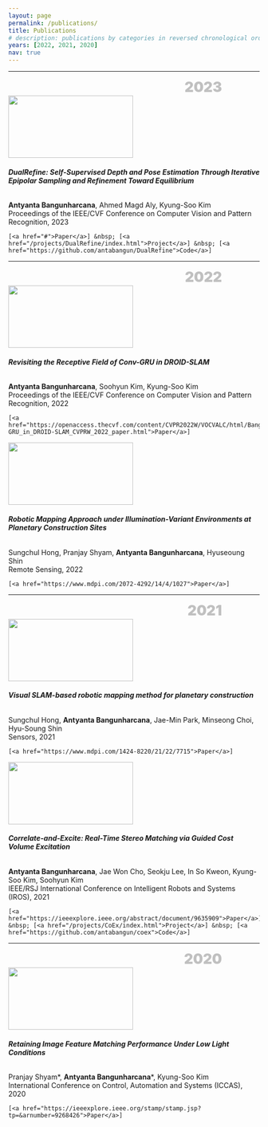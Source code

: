```yaml
---
layout: page
permalink: /publications/
title: Publications
# description: publications by categories in reversed chronological order. generated by jekyll-scholar.
years: [2022, 2021, 2020]
nav: true
---
```


<!-- <div class="publications">

{% for y in page.years %}
  <h2 class="year">{{y}}</h2>
  {% bibliography -f papers -q @*[year={{y}}]* %}
{% endfor %}

</div> -->

---
<p style="margin: 0 auto; font-size:2em; color: silver; font-weight: 900; text-align:right ; max-width: 70%;">2023</p>

<!-- <img align="left" width="250" height="125" style="float:left; padding-right:30px" src="https://dl.dropboxusercontent.com/s/7zpf026iwnc5vt9/DualRefine.PNG">

###### **DualRefine: Self-Supervised Depth and Pose Estimation Through Iterative Epipolar Sampling and Refinement Toward Equilibrium**
**Antyanta Bangunharcana**, Ahmed Magd Aly, Kyung-Soo Kim  
Proceedings of the IEEE/CVF Conference on Computer Vision and Pattern Recognition, 2023 -->

<div class="content-container">
  <img width="250" height="125" style="padding-right:30px" src="https://dl.dropboxusercontent.com/s/7zpf026iwnc5vt9/DualRefine.PNG">
  
  <div>
    <h6><strong>DualRefine: Self-Supervised Depth and Pose Estimation Through Iterative Epipolar Sampling and Refinement Toward Equilibrium</strong></h6>
    <strong>Antyanta Bangunharcana</strong>, Ahmed Magd Aly, Kyung-Soo Kim<br>
    Proceedings of the IEEE/CVF Conference on Computer Vision and Pattern Recognition, 2023<br>
    
    [<a href="#">Paper</a>] &nbsp; [<a href="/projects/DualRefine/index.html">Project</a>] &nbsp; [<a href="https://github.com/antabangun/DualRefine">Code</a>]
  </div>
</div>

---
<p style="margin: 0 auto; font-size:2em; color: silver; font-weight: 900; text-align:right ; max-width: 70%;">2022</p>

<div class="content-container">
  <img width="250" height="125" style="padding-right:30px" src="https://dl.dropboxusercontent.com/s/pvg05u9c5akboot/RevisitingDROID.PNG">

  <div>
    <h6><strong>Revisiting the Receptive Field of Conv-GRU in DROID-SLAM</strong></h6>
    <strong>Antyanta Bangunharcana</strong>, Soohyun Kim, Kyung-Soo Kim<br>
    Proceedings of the IEEE/CVF Conference on Computer Vision and Pattern Recognition, 2022<br>

    [<a href="https://openaccess.thecvf.com/content/CVPR2022W/VOCVALC/html/Bangunharcana_Revisiting_the_Receptive_Field_of_Conv-GRU_in_DROID-SLAM_CVPRW_2022_paper.html">Paper</a>]
  </div>
</div>

<div class="content-container">
  <img width="250" height="125" style="padding-right:30px" src="your_image_url_here">

  <div>
    <h6><strong>Robotic Mapping Approach under Illumination-Variant Environments at Planetary Construction Sites</strong></h6>
    Sungchul Hong, Pranjay Shyam, <strong>Antyanta Bangunharcana</strong>, Hyuseoung Shin<br>
    Remote Sensing, 2022<br>

    [<a href="https://www.mdpi.com/2072-4292/14/4/1027">Paper</a>]
  </div>
</div>

---
<p style="margin: 0 auto; font-size:2em; color: silver; font-weight: 900; text-align:right ; max-width: 70%;">2021</p>

<div class="content-container">
  <img width="250" height="125" style="padding-right:30px" src="your_image_url_here">

  <div>
    <h6><strong>Visual SLAM-based robotic mapping method for planetary construction</strong></h6>
    Sungchul Hong, <strong>Antyanta Bangunharcana</strong>, Jae-Min Park, Minseong Choi, Hyu-Soung Shin<br>
    Sensors, 2021<br>

    [<a href="https://www.mdpi.com/1424-8220/21/22/7715">Paper</a>]
  </div>
</div>

<div class="content-container">
  <img width="250" height="125" style="padding-right:30px" src="https://dl.dropboxusercontent.com/s/1vflanw5fcg71xr/2021_iros_lignet.gif">

  <div>
    <h6><strong>Correlate-and-Excite: Real-Time Stereo Matching via Guided Cost Volume Excitation</strong></h6>
    <strong>Antyanta Bangunharcana</strong>, Jae Won Cho, Seokju Lee, In So Kweon, Kyung-Soo Kim, Soohyun Kim<br>
    IEEE/RSJ International Conference on Intelligent Robots and Systems (IROS), 2021<br>

    [<a href="https://ieeexplore.ieee.org/abstract/document/9635909">Paper</a>] &nbsp; [<a href="/projects/CoEx/index.html">Project</a>] &nbsp; [<a href="https://github.com/antabangun/coex">Code</a>]
  </div>
</div>

---
<p style="margin: 0 auto; font-size:2em; color: silver; font-weight: 900; text-align:right ; max-width: 70%;">2020</p>

<div class="content-container">
  <img width="250" height="125" style="padding-right:30px" src="https://dl.dropboxusercontent.com/s/dmoumvz29kj7w9f/Retaining.PNG">

  <div>
    <h6><strong>Retaining Image Feature Matching Performance Under Low Light Conditions</strong></h6>
    Pranjay Shyam<span class="contrib">*</span>, <strong>Antyanta Bangunharcana</strong><span class="contrib">*</span>, Kyung-Soo Kim<br>
    International Conference on Control, Automation and Systems (ICCAS), 2020<br>

    [<a href="https://ieeexplore.ieee.org/stamp/stamp.jsp?tp=&arnumber=9268426">Paper</a>]
  </div>
</div>


